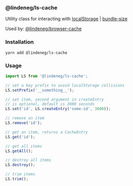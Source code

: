 ### @lindeneg/ls-cache

Utility class for interacting with [localStorage](https://developer.mozilla.org/en-US/docs/Web/API/Window/localStorage) | [bundle-size](https://bundlephobia.com/package/@lindeneg/ls-cache)

Used by: [@lindeneg/browser-cache](https://github.com/lindeneg/cl-react-hooks/tree/master/packages/browser-cache)

### Installation

`yarn add @lindeneg/ls-cache`

### Usage

```ts
import LS from '@lindeneg/ls-cache';

// set a key prefix to avoid localStorage collisions
LS.setPrefix('__something__');

// set item, second argument in createEntry
// is optional, default is 3600 seconds
LS.set('id', LS.createEntry('some-id', 3600));

// remove an item
LS.remove('id');

// get an item, returns a CacheEntry
LS.get('id');

// get all items
LS.getAll();

// destroy all items
LS.destroy();

// trim items
LS.trim();
```
